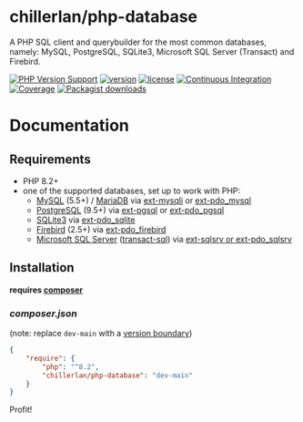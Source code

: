 # chillerlan/php-database

A PHP SQL client and querybuilder for the most common databases, namely: MySQL, PostgreSQL, SQLite3, Microsoft SQL Server (Transact) and Firebird.

[![PHP Version Support][php-badge]][php]
[![version][packagist-badge]][packagist]
[![license][license-badge]][license]
[![Continuous Integration][gh-action-badge]][gh-action]
[![Coverage][coverage-badge]][coverage]
[![Packagist downloads][downloads-badge]][downloads]

[php-badge]: https://img.shields.io/packagist/php-v/chillerlan/php-database?logo=php&color=8892BF&logoColor=fff
[php]: https://www.php.net/supported-versions.php
[packagist-badge]: https://img.shields.io/packagist/v/chillerlan/php-database.svg?logo=packagist&logoColor=fff
[packagist]: https://packagist.org/packages/chillerlan/php-database
[license-badge]: https://img.shields.io/github/license/chillerlan/php-database.svg
[license]: https://github.com/chillerlan/php-database/blob/main/LICENSE
[gh-action-badge]: https://img.shields.io/github/actions/workflow/status/chillerlan/php-database/ci.yml?branch=main&logo=github&logoColor=fff
[gh-action]: https://github.com/chillerlan/php-database/actions/workflows/ci.yml?query=branch%3Amain
[coverage-badge]: https://img.shields.io/codecov/c/github/chillerlan/php-database.svg?logo=codecov&logoColor=fff
[coverage]: https://codecov.io/github/chillerlan/php-database
[downloads-badge]: https://img.shields.io/packagist/dt/chillerlan/php-database.svg?logo=packagist&logoColor=fff
[downloads]: https://packagist.org/packages/chillerlan/php-database/stats

# Documentation

## Requirements
- PHP 8.2+
- one of the supported databases, set up to work with PHP:
  - [MySQL](https://dev.mysql.com/doc/refman/5.6/en/) (5.5+) / [MariaDB](https://mariadb.com/kb/en/library/basic-sql-statements/) via [ext-mysqli](https://www.php.net/manual/en/book.mysqli.php) or [ext-pdo_mysql](https://www.php.net/manual/en/ref.pdo-mysql.php)
  - [PostgreSQL](https://www.postgresql.org/docs/9.5/static/index.html) (9.5+) via [ext-pgsql](https://www.php.net/manual/en/book.pgsql.php) or [ext-pdo_pgsql](https://www.php.net/manual/en/ref.pdo-pgsql.php)
  - [SQLite3](https://www.sqlite.org/lang.html) via [ext-pdo_sqlite](https://www.php.net/manual/en/ref.pdo-sqlite.php)
  - [Firebird](https://www.firebirdsql.org/file/documentation/reference_manuals/fblangref25-en/html/fblangref25.html) (2.5+) via [ext-pdo_firebird](https://www.php.net/manual/en/ref.pdo-firebird.php)
  - [Microsoft SQL Server](https://www.microsoft.com/en-us/sql-server/sql-server-downloads) ([transact-sql](https://docs.microsoft.com/sql/t-sql/language-reference)) via [ext-sqlsrv or ext-pdo_sqlsrv](https://github.com/Microsoft/msphpsql)

## Installation
**requires [composer](https://getcomposer.org)**

### *composer.json*
(note: replace `dev-main` with a [version boundary](https://getcomposer.org/doc/articles/versions.md#summary))
```json
{
	"require": {
		"php": "^8.2",
		"chillerlan/php-database": "dev-main"
	}
}
```

Profit!

